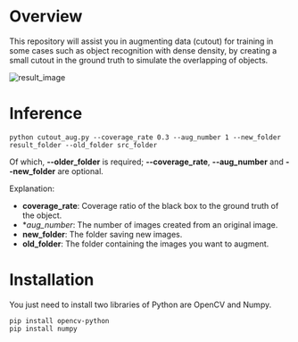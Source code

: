 # Overview
This repository will assist you in augmenting data (cutout) for training in some cases such as object recognition with dense density, by creating a small cutout in the ground truth to simulate the overlapping of objects.

![result_image](https://github.com/duongngockhanh/cutout-augmentation/assets/87640587/af9f769e-862e-481d-8d41-c5316d6a22e1)

# Inference
```commandline
python cutout_aug.py --coverage_rate 0.3 --aug_number 1 --new_folder result_folder --old_folder src_folder
```
Of which, **--older_folder** is required; **--coverage_rate**, **--aug_number** and **--new_folder** are optional.

Explanation:
- **coverage_rate**: Coverage ratio of the black box to the ground truth of the object.
- **aug_number*: The number of images created from an original image.
- **new_folder**: The folder saving new images.
- **old_folder**: The folder containing the images you want to augment.

# Installation
You just need to install two libraries of Python are OpenCV and Numpy.
```commandline
pip install opencv-python
pip install numpy
```
